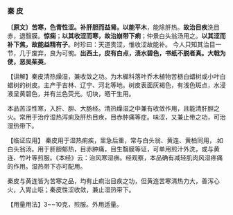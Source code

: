 ### 秦 皮

**〔原文〕苦寒，色青性涩。补肝胆而益肾。以能平木**，能除肝热。**故治目疾**洗目赤，退翳膜。**惊痫**；**以其收涩而寒，故治崩带下痢**；仲景白头翁汤用之。**以其涩而补下焦，故能益精有子**。时珍曰：天道贵涩，惟收涩故能补。
今人只知其治目一节，几于废弃，良为可惋。**出西土，皮有白点，渍水碧色，书纸不脱者真。大戟为使，恶吴茱萸**。

【讲解】秦皮清热燥湿，兼收敛之功。为木樨科落叶乔木植物苦枥白蜡树或小叶白蜡树的树皮。主产于吉林、辽宁、河北等地。树皮表面灰褐色，有浅色斑点，水浸液呈黄碧色，并有兰色荧光。切块，晒干生用。	

本品苦涩性寒，入肝、胆、大肠经。清热燥湿之中兼有收敛作用，且能清肝胆之火。常用于治疗湿热泻痢及肝热目疾，目赤肿痛等症。味涩，又兼止带之功，可治湿热带下。

【临证应用】 秦皮用于湿热痢疾，里急后重，常与白头翁、黄连、黄柏同用，.如白头翁汤。用于肝胆郁热，目赤肿痛，目生翳膜等证，可单用煎汁外洗，或与黄连、竹叶等煎服。《本经》云：治风寒湿痹。经观察，本品确有减轻肌肉风湿疼痛的作用。湿热带下亦可配用。

秦皮与黄连皆为苦寒之品，均有止痢治目疾之功，但黄连苦寒清热力大，善泻心火，入胃止呕；秦皮性涩收敛，兼止湿热带下。

【用量用法】3~~10克，煎服。外用适量。
